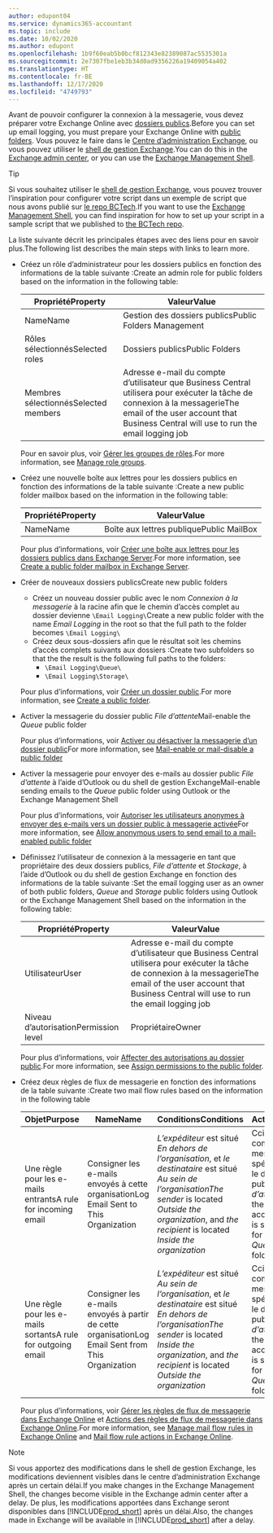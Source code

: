 ```yaml
---
author: edupont04
ms.service: dynamics365-accountant
ms.topic: include
ms.date: 10/02/2020
ms.author: edupont
ms.openlocfilehash: 1b9f60eab5b0bcf812343e82389087ac5535301a
ms.sourcegitcommit: 2e7307fbe1eb3b34d0ad9356226a19409054a402
ms.translationtype: HT
ms.contentlocale: fr-BE
ms.lasthandoff: 12/17/2020
ms.locfileid: "4749793"
---
```

<span data-ttu-id="c9df5-101">Avant de pouvoir configurer la connexion à la messagerie, vous devez préparer votre Exchange Online avec [dossiers publics](/exchange/collaboration/public-folders/public-folders?view=exchserver-2019&preserve-view=true ).</span><span class="sxs-lookup"><span data-stu-id="c9df5-101">Before you can set up email logging, you must prepare your Exchange Online with [public folders](/exchange/collaboration/public-folders/public-folders?view=exchserver-2019&preserve-view=true ).</span></span> <span data-ttu-id="c9df5-102">Vous pouvez le faire dans le [Centre d’administration Exchange](/Exchange/architecture/client-access/exchange-admin-center?view=exchserver-2019&preserve-view=true ), ou vous pouvez utiliser le [shell de gestion Exchange](/powershell/exchange/exchange-management-shell?view=exchange-ps&preserve-view=true ).</span><span class="sxs-lookup"><span data-stu-id="c9df5-102">You can do this in the [Exchange admin center](/Exchange/architecture/client-access/exchange-admin-center?view=exchserver-2019&preserve-view=true ), or you can use the [Exchange Management Shell](/powershell/exchange/exchange-management-shell?view=exchange-ps&preserve-view=true ).</span></span>  

> [!TIP]
> <span data-ttu-id="c9df5-103">Si vous souhaitez utiliser le [shell de gestion Exchange](/powershell/exchange/exchange-management-shell?view=exchange-ps&preserve-view=true ), vous pouvez trouver l’inspiration pour configurer votre script dans un exemple de script que nous avons publié sur [le repo BCTech](https://github.com/microsoft/BCTech/tree/master/samples/EmailLogging).</span><span class="sxs-lookup"><span data-stu-id="c9df5-103">If you want to use the [Exchange Management Shell](/powershell/exchange/exchange-management-shell?view=exchange-ps&preserve-view=true ), you can find inspiration for how to set up your script in a sample script that we published to [the BCTech repo](https://github.com/microsoft/BCTech/tree/master/samples/EmailLogging).</span></span>

<span data-ttu-id="c9df5-104">La liste suivante décrit les principales étapes avec des liens pour en savoir plus.</span><span class="sxs-lookup"><span data-stu-id="c9df5-104">The following list describes the main steps with links to learn more.</span></span>  

- <span data-ttu-id="c9df5-105">Créez un rôle d’administrateur pour les dossiers publics en fonction des informations de la table suivante :</span><span class="sxs-lookup"><span data-stu-id="c9df5-105">Create an admin role for public folders based on the information in the following table:</span></span>

  |<span data-ttu-id="c9df5-106">Propriété</span><span class="sxs-lookup"><span data-stu-id="c9df5-106">Property</span></span>        |<span data-ttu-id="c9df5-107">Valeur</span><span class="sxs-lookup"><span data-stu-id="c9df5-107">Value</span></span>                     |
  |----------------|--------------------------|
  |<span data-ttu-id="c9df5-108">Name</span><span class="sxs-lookup"><span data-stu-id="c9df5-108">Name</span></span>            |<span data-ttu-id="c9df5-109">Gestion des dossiers publics</span><span class="sxs-lookup"><span data-stu-id="c9df5-109">Public Folders Management</span></span> |
  |<span data-ttu-id="c9df5-110">Rôles sélectionnés</span><span class="sxs-lookup"><span data-stu-id="c9df5-110">Selected roles</span></span>  |<span data-ttu-id="c9df5-111">Dossiers publics</span><span class="sxs-lookup"><span data-stu-id="c9df5-111">Public Folders</span></span>            |
  |<span data-ttu-id="c9df5-112">Membres sélectionnés</span><span class="sxs-lookup"><span data-stu-id="c9df5-112">Selected members</span></span>|<span data-ttu-id="c9df5-113">Adresse e-mail du compte d’utilisateur que Business Central utilisera pour exécuter la tâche de connexion à la messagerie</span><span class="sxs-lookup"><span data-stu-id="c9df5-113">The email of the user account that Business Central will use to run the email logging job</span></span>|

  <span data-ttu-id="c9df5-114">Pour en savoir plus, voir [Gérer les groupes de rôles](/exchange/permissions/role-groups?view=exchserver-2019&preserve-view=true).</span><span class="sxs-lookup"><span data-stu-id="c9df5-114">For more information, see [Manage role groups](/exchange/permissions/role-groups?view=exchserver-2019&preserve-view=true).</span></span>

- <span data-ttu-id="c9df5-115">Créez une nouvelle boîte aux lettres pour les dossiers publics en fonction des informations de la table suivante :</span><span class="sxs-lookup"><span data-stu-id="c9df5-115">Create a new public folder mailbox based on the information in the following table:</span></span>

  |<span data-ttu-id="c9df5-116">Propriété</span><span class="sxs-lookup"><span data-stu-id="c9df5-116">Property</span></span>        |<span data-ttu-id="c9df5-117">Valeur</span><span class="sxs-lookup"><span data-stu-id="c9df5-117">Value</span></span>                     |
  |----------------|--------------------------|
  |<span data-ttu-id="c9df5-118">Name</span><span class="sxs-lookup"><span data-stu-id="c9df5-118">Name</span></span>            |<span data-ttu-id="c9df5-119">Boîte aux lettres publique</span><span class="sxs-lookup"><span data-stu-id="c9df5-119">Public MailBox</span></span>            |

  <span data-ttu-id="c9df5-120">Pour plus d’informations, voir [Créer une boîte aux lettres pour les dossiers publics dans Exchange Server](/exchange/collaboration/public-folders/create-public-folder-mailboxes).</span><span class="sxs-lookup"><span data-stu-id="c9df5-120">For more information, see [Create a public folder mailbox in Exchange Server](/exchange/collaboration/public-folders/create-public-folder-mailboxes).</span></span>  

- <span data-ttu-id="c9df5-121">Créer de nouveaux dossiers publics</span><span class="sxs-lookup"><span data-stu-id="c9df5-121">Create new public folders</span></span>

  - <span data-ttu-id="c9df5-122">Créez un nouveau dossier public avec le nom *Connexion à la messagerie* à la racine afin que le chemin d’accès complet au dossier devienne ```\Email Logging\```</span><span class="sxs-lookup"><span data-stu-id="c9df5-122">Create a new public folder with the name *Email Logging* in the root so that the full path to the folder becomes ```\Email Logging\```</span></span>
  - <span data-ttu-id="c9df5-123">Créez deux sous-dossiers afin que le résultat soit les chemins d’accès complets suivants aux dossiers :</span><span class="sxs-lookup"><span data-stu-id="c9df5-123">Create two subfolders so that the the result is the following full paths to the folders:</span></span>
    - ```\Email Logging\Queue\```
    - ```\Email Logging\Storage\```

  <span data-ttu-id="c9df5-124">Pour plus d’informations, voir [Créer un dossier public](/exchange/collaboration/public-folders/create-public-folders?view=exchserver-2019&preserve-view=true).</span><span class="sxs-lookup"><span data-stu-id="c9df5-124">For more information, see [Create a public folder](/exchange/collaboration/public-folders/create-public-folders?view=exchserver-2019&preserve-view=true).</span></span>

- <span data-ttu-id="c9df5-125">Activer la messagerie du dossier public *File d’attente*</span><span class="sxs-lookup"><span data-stu-id="c9df5-125">Mail-enable the *Queue* public folder</span></span>

  <span data-ttu-id="c9df5-126">Pour plus d’informations, voir [Activer ou désactiver la messagerie d’un dossier public](/exchange/collaboration/public-folders/mail-enable-or-disable?view=exchserver-2019&preserve-view=true)</span><span class="sxs-lookup"><span data-stu-id="c9df5-126">For more information, see [Mail-enable or mail-disable a public folder](/exchange/collaboration/public-folders/mail-enable-or-disable?view=exchserver-2019&preserve-view=true)</span></span>

- <span data-ttu-id="c9df5-127">Activer la messagerie pour envoyer des e-mails au dossier public *File d’attente* à l’aide d’Outlook ou du shell de gestion Exchange</span><span class="sxs-lookup"><span data-stu-id="c9df5-127">Mail-enable sending emails to the *Queue* public folder using Outlook or the Exchange Management Shell</span></span>

  <span data-ttu-id="c9df5-128">Pour plus d’informations, voir [Autoriser les utilisateurs anonymes à envoyer des e-mails vers un dossier public à messagerie activée](/exchange/collaboration/public-folders/mail-enable-or-disable#allow-anonymous-users-to-send-email-to-a-mail-enabled-public-folder?view=exchserver-2019&preserve-view=true)</span><span class="sxs-lookup"><span data-stu-id="c9df5-128">For more information, see [Allow anonymous users to send email to a mail-enabled public folder](/exchange/collaboration/public-folders/mail-enable-or-disable#allow-anonymous-users-to-send-email-to-a-mail-enabled-public-folder?view=exchserver-2019&preserve-view=true)</span></span>

- <span data-ttu-id="c9df5-129">Définissez l’utilisateur de connexion à la messagerie en tant que propriétaire des deux dossiers publics, *File d’attente* et *Stockage*, à l’aide d’Outlook ou du shell de gestion Exchange en fonction des informations de la table suivante :</span><span class="sxs-lookup"><span data-stu-id="c9df5-129">Set the email logging user as an owner of both public folders, *Queue* and *Storage* public folders  using Outlook or the Exchange Management Shell based on the information in the following table:</span></span>

  |<span data-ttu-id="c9df5-130">Propriété</span><span class="sxs-lookup"><span data-stu-id="c9df5-130">Property</span></span>        |<span data-ttu-id="c9df5-131">Valeur</span><span class="sxs-lookup"><span data-stu-id="c9df5-131">Value</span></span>                     |
  |----------------|--------------------------|
  |<span data-ttu-id="c9df5-132">Utilisateur</span><span class="sxs-lookup"><span data-stu-id="c9df5-132">User</span></span>            |<span data-ttu-id="c9df5-133">Adresse e-mail du compte d’utilisateur que Business Central utilisera pour exécuter la tâche de connexion à la messagerie</span><span class="sxs-lookup"><span data-stu-id="c9df5-133">The email of the user account that Business Central will use to run the email logging job</span></span>|
  |<span data-ttu-id="c9df5-134">Niveau d’autorisation</span><span class="sxs-lookup"><span data-stu-id="c9df5-134">Permission level</span></span>|<span data-ttu-id="c9df5-135">Propriétaire</span><span class="sxs-lookup"><span data-stu-id="c9df5-135">Owner</span></span>                     |

  <span data-ttu-id="c9df5-136">Pour plus d’informations, voir [Affecter des autorisations au dossier public](/exchange/collaboration-exo/public-folders/set-up-public-folders#step-3-assign-permissions-to-the-public-folder).</span><span class="sxs-lookup"><span data-stu-id="c9df5-136">For more information, see [Assign permissions to the public folder](/exchange/collaboration-exo/public-folders/set-up-public-folders#step-3-assign-permissions-to-the-public-folder).</span></span>

- <span data-ttu-id="c9df5-137">Créez deux règles de flux de messagerie en fonction des informations de la table suivante :</span><span class="sxs-lookup"><span data-stu-id="c9df5-137">Create two mail flow rules based on the information in the following table</span></span>

  |<span data-ttu-id="c9df5-138">Objet</span><span class="sxs-lookup"><span data-stu-id="c9df5-138">Purpose</span></span>  |<span data-ttu-id="c9df5-139">Name</span><span class="sxs-lookup"><span data-stu-id="c9df5-139">Name</span></span> |<span data-ttu-id="c9df5-140">Conditions</span><span class="sxs-lookup"><span data-stu-id="c9df5-140">Conditions</span></span>                        |<span data-ttu-id="c9df5-141">Action</span><span class="sxs-lookup"><span data-stu-id="c9df5-141">Action</span></span>                                       |
  |---------|-----|----------------------------------|---------------------------------------------|
  |<span data-ttu-id="c9df5-142">Une règle pour les e-mails entrants</span><span class="sxs-lookup"><span data-stu-id="c9df5-142">A rule for incoming email</span></span> |<span data-ttu-id="c9df5-143">Consigner les e-mails envoyés à cette organisation</span><span class="sxs-lookup"><span data-stu-id="c9df5-143">Log Email Sent to This Organization</span></span>|<span data-ttu-id="c9df5-144">*L’expéditeur* est situé *En dehors de l’organisation*, et *le destinataire* est situé *Au sein de l’organisation*</span><span class="sxs-lookup"><span data-stu-id="c9df5-144">*The sender* is located *Outside the organization*, and *the recipient* is located *Inside the organization*</span></span>|<span data-ttu-id="c9df5-145">Cci le compte de messagerie spécifié pour le dossier public *File d’attente*</span><span class="sxs-lookup"><span data-stu-id="c9df5-145">BCC the email account that is specified for the *Queue* public folder</span></span>|
  |<span data-ttu-id="c9df5-146">Une règle pour les e-mails sortants</span><span class="sxs-lookup"><span data-stu-id="c9df5-146">A rule for outgoing email</span></span> | <span data-ttu-id="c9df5-147">Consigner les e-mails envoyés à partir de cette organisation</span><span class="sxs-lookup"><span data-stu-id="c9df5-147">Log Email Sent from This Organization</span></span> |<span data-ttu-id="c9df5-148">*L’expéditeur* est situé *Au sein de l’organisation*, et *le destinataire* est situé *En dehors de l’organisation*</span><span class="sxs-lookup"><span data-stu-id="c9df5-148">*The sender* is located *Inside the organization*, and *the recipient* is located *Outside the organization*</span></span>|<span data-ttu-id="c9df5-149">Cci le compte de messagerie spécifié pour le dossier public *File d’attente*</span><span class="sxs-lookup"><span data-stu-id="c9df5-149">BCC the email account that is specified for the *Queue* public folder</span></span>|
  
  <span data-ttu-id="c9df5-150">Pour plus d’informations, voir [Gérer les règles de flux de messagerie dans Exchange Online](/exchange/security-and-compliance/mail-flow-rules/manage-mail-flow-rules) et [Actions des règles de flux de messagerie dans Exchange Online](/exchange/security-and-compliance/mail-flow-rules/mail-flow-rule-actions).</span><span class="sxs-lookup"><span data-stu-id="c9df5-150">For more information, see [Manage mail flow rules in Exchange Online](/exchange/security-and-compliance/mail-flow-rules/manage-mail-flow-rules) and [Mail flow rule actions in Exchange Online](/exchange/security-and-compliance/mail-flow-rules/mail-flow-rule-actions).</span></span>

> [!NOTE]
> <span data-ttu-id="c9df5-151">Si vous apportez des modifications dans le shell de gestion Exchange, les modifications deviennent visibles dans le centre d’administration Exchange après un certain délai.</span><span class="sxs-lookup"><span data-stu-id="c9df5-151">If you make changes in the Exchange Management Shell, the changes become visible in the Exchange admin center after a delay.</span></span> <span data-ttu-id="c9df5-152">De plus, les modifications apportées dans Exchange seront disponibles dans [!INCLUDE[prod_short](prod_short.md)] après un délai.</span><span class="sxs-lookup"><span data-stu-id="c9df5-152">Also, the changes made in Exchange will be available in [!INCLUDE[prod_short](prod_short.md)] after a delay.</span></span>
